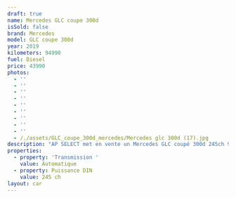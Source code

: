 ```yaml
---
draft: true
name: Mercedes GLC coupe 300d
isSold: false
brand: Mercedes
model: GLC coupe 300d
year: 2019
kilometers: 94990
fuel: Diesel
price: 43990
photos:
  - ''
  - ''
  - ''
  - ''
  - ''
  - ''
  - ''
  - ''
  - ''
  - /./assets/GLC_coupe_300d_mercedes/Mercedes glc 300d (17).jpg
description: "AP SELECT met en vente un Mercedes GLC coupé 300d 245ch 9G Tronic 4Matic AMG Line du 12/2019 avec 94900km.\n\nCouleur blanc metallic, intérieur cuir / alcantara AMG, intérieur frêne.\n\nVéhicule origine France \U0001F1EB\U0001F1F7\n\nGarantie Mercedes Certified jusqu’au 09/2025\n\nSuivi et historique full Mercedes.\nPneus et freins récents.\n\nÉquipements et options :\n- Boîte 9G Tronic plus\n- Pack AMG Line intérieur / extérieur\n- Toit ouvrant électrique\n- Calandre diamant\n- Pack éclairage intérieur 64 couleurs\n- Jantes 20\" AMG black polies\n- AMG drive select\n- Feux avant full LED Multibeam\n- Intérieur finition frêne\n- Pack Hifi BURMESTER\n- MBUX\n- Ecran tactile 8’\n- Apple car play\n- Système de navigation NAVI +\n- Caméra de recul 360\n- Radar avant / arrière\n- Pack assistant conducteur +\n- Système d'alerte d'angles-morts\n- Intérieur Cuir entendu ARTICO\n- Soft Close Door System Keyless\n- Réglage électrique de la colonne de direction\n- Sièges électrique à mémoire\n- Sièges chauffants\n- Pédaliers sport en inox\n- Régulateur de vitesse adaptatif\n- Affichage multifonctions plus\n- Climatisation\n- Éclairage et essuie-glaces automatique\n- Rétroviseurs électriques et chauffants\n- Rétroviseurs int / ext Electrochrome\n- Éclairage d’ambiance\n- Marche pied aluminium rétro éclairé\n- Ouverture / fermeture Coffre électrique\n- Attelage électrique\n\nDisponible et visible sur RDV pour acheteur sérieux.\n\nPossibilité d'une garantie 3, 6 ou 12 mois en supplément.\n\nRéalisation des démarches d'immatriculation.\n\nAP SELECT c'est des solutions de courtage et conciergerie sur mesure pour profiter librement de sa passion et de son patrimoine.\n\nPrenez le volant, AP SELECT s'occupe du reste."
properties:
  - property: 'Transmission '
    value: Automatique
  - property: Puissance DIN
    value: 245 ch
layout: car
---
```


